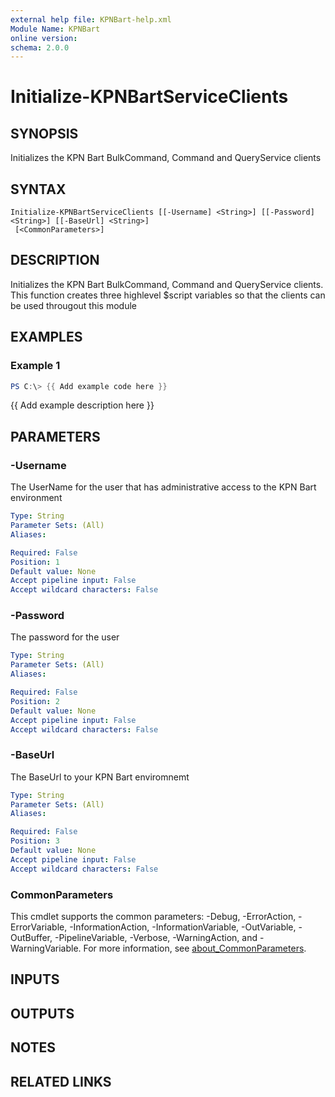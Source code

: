 ```yaml
---
external help file: KPNBart-help.xml
Module Name: KPNBart
online version:
schema: 2.0.0
---
```


# Initialize-KPNBartServiceClients

## SYNOPSIS
Initializes the KPN Bart BulkCommand, Command and QueryService clients

## SYNTAX

```
Initialize-KPNBartServiceClients [[-Username] <String>] [[-Password] <String>] [[-BaseUrl] <String>]
 [<CommonParameters>]
```

## DESCRIPTION
Initializes the KPN Bart BulkCommand, Command and QueryService clients.
This function creates three highlevel $script variables
so that the clients can be used througout this module

## EXAMPLES

### Example 1
```powershell
PS C:\> {{ Add example code here }}
```

{{ Add example description here }}

## PARAMETERS

### -Username
The UserName for the user that has administrative access to the KPN Bart environment

```yaml
Type: String
Parameter Sets: (All)
Aliases:

Required: False
Position: 1
Default value: None
Accept pipeline input: False
Accept wildcard characters: False
```

### -Password
The password for the user

```yaml
Type: String
Parameter Sets: (All)
Aliases:

Required: False
Position: 2
Default value: None
Accept pipeline input: False
Accept wildcard characters: False
```

### -BaseUrl
The BaseUrl to your KPN Bart enviromnemt

```yaml
Type: String
Parameter Sets: (All)
Aliases:

Required: False
Position: 3
Default value: None
Accept pipeline input: False
Accept wildcard characters: False
```

### CommonParameters
This cmdlet supports the common parameters: -Debug, -ErrorAction, -ErrorVariable, -InformationAction, -InformationVariable, -OutVariable, -OutBuffer, -PipelineVariable, -Verbose, -WarningAction, and -WarningVariable. For more information, see [about_CommonParameters](http://go.microsoft.com/fwlink/?LinkID=113216).

## INPUTS

## OUTPUTS

## NOTES

## RELATED LINKS

